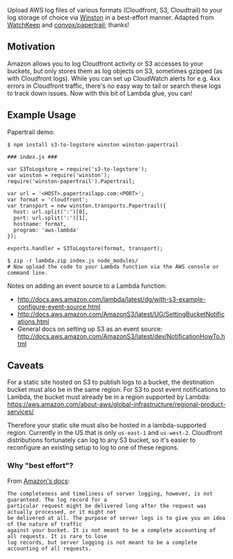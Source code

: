 Upload AWS log files of various formats (Cloudfront, S3, Cloudtrail) to your log storage of choice
via [Winston](https://github.com/winstonjs/winston) in a best-effort manner. Adapted from
[WatchKeep](https://github.com/StudioLE/WatchKeep) and
[convox/papertrail](https://github.com/convox/papertrail); thanks!

## Motivation

Amazon allows you to log Cloudfront activity or S3 accesses to your buckets, but only stores them as
log objects on S3, sometimes gzipped (as with Cloudfront logs). While you can set up CloudWatch
alerts for e.g. 4xx errors in Cloudfront traffic, there's no easy way to tail or search these logs
to track down issues. Now with this bit of Lambda glue, you can!


## Example Usage

Papertrail demo:

```
$ npm install s3-to-logstore winston winston-papertrail
```

```
### index.js ###

var S3ToLogstore = require('s3-to-logstore');
var winston = require('winston');
require('winston-papertrail').Papertrail;

var url = '<HOST>.papertrailapp.com:<PORT>';
var format = 'cloudfront';
var transport = new winston.transports.Papertrail({
  host: url.split(':')[0],
  port: url.split(':')[1],
  hostname: format,
  program: 'aws-lambda'
});

exports.handler = S3ToLogstore(format, transport);
```

```
$ zip -r lambda.zip index.js node_modules/
# Now upload the code to your Lambda function via the AWS console or command line.
```

Notes on adding an event source to a Lambda function:
* http://docs.aws.amazon.com/lambda/latest/dg/with-s3-example-configure-event-source.html
* http://docs.aws.amazon.com/AmazonS3/latest/UG/SettingBucketNotifications.html
* General docs on setting up S3 as an event source:
http://docs.aws.amazon.com/AmazonS3/latest/dev/NotificationHowTo.html


## Caveats

For a static site hosted on S3 to publish logs to a bucket, the destination bucket must also be in
the same region.  For S3 to post event notifications to Lambda, the bucket must already be in a
region supported by Lambda:
https://aws.amazon.com/about-aws/global-infrastructure/regional-product-services/

Therefore your static site must also be hosted in a lambda-supported region. Currently in the US
that is only `us-east-1` and `us-west-2`. Cloudfront distributions fortunately can log to any S3
bucket, so it's easier to reconfigure an existing setup to log to one of these regions.


### Why "best effort"?

From [Amazon's docs](https://docs.aws.amazon.com/AmazonS3/latest/dev/ServerLogs.html):
```
The completeness and timeliness of server logging, however, is not guaranteed. The log record for a
particular request might be delivered long after the request was actually processed, or it might not
be delivered at all. The purpose of server logs is to give you an idea of the nature of traffic
against your bucket. It is not meant to be a complete accounting of all requests. It is rare to lose
log records, but server logging is not meant to be a complete accounting of all requests.
```
